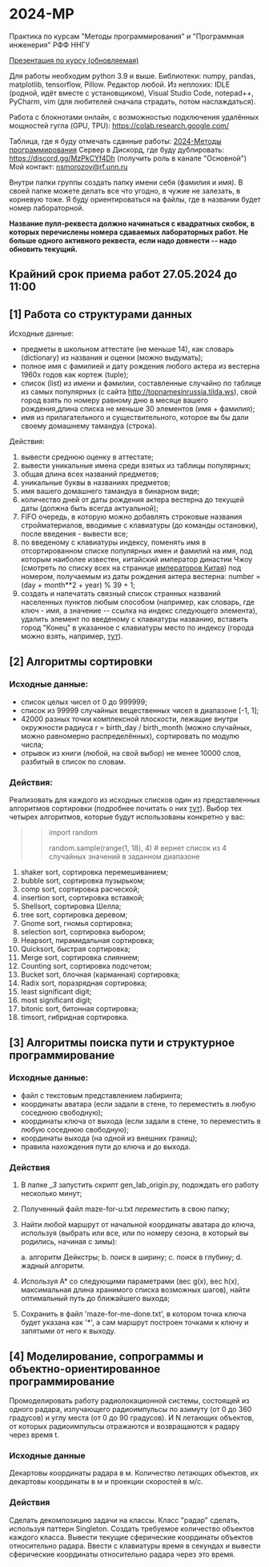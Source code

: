 # 2024-MP

Практика по курсам "Методы программирования" и "Программная инженерия" РФФ ННГУ

[Презентация по курсу (обновляемая)](https://docs.google.com/presentation/d/1wmYjy5QDoYECEHi7NAAINPulU9pLsaIi-aLaUppspps/edit?usp=sharing)

Для работы необходим python 3.9 и выше. Библиотеки: numpy, pandas, matplotlib, tensorflow, Pillow. Редактор любой. Из неплохих: IDLE (родной, идёт вместе с установщиком), Visual Studio Code, notepad++, PyCharm, vim (для любителей сначала страдать, потом наслаждаться).

Работа с блокнотами онлайн, с возможностью подключения удалённых мощностей гугла (GPU, TPU): https://colab.research.google.com/

Таблица, где я буду отмечать сданные работы: [2024-Методы программирования](https://docs.google.com/spreadsheets/d/1ZWUKtqh-tL6q9-Yp9E7JzbmENkRBfSRvh4vgdkGI640/edit?usp=sharing)
Сервер в Дискорд, где буду дублировать: https://discord.gg/MzPkCYf4Dh (получить роль в канале "Основной") Мой контакт: nsmorozov@rf.unn.ru

Внутри папки группы создать папку имени себя (фамилия и имя). В своей папке можете делать все что угодно, в чужие не залезать, в корневую тоже. Я буду ориентироваться на файлы, где в названии будет номер лабораторной.

**Название пулл-реквеста должно начинаться с квадратных скобок, в которых перечислены номера сдаваемых лабораторных работ. Не больше одного активного реквеста, если надо довнести -- надо обновить текущий.**

## Крайний срок приема работ 27.05.2024 до 11:00

## [1] Работа со структурами данных
	
Исходные данные:

- предметы в школьном аттестате (не меньше 14), как словарь (dictionary) из названия и оценки (можно выдумать);  
- полное имя с фамилией и дату рождения любого актера из вестерна 1960х годов как кортеж (tuple);  
- список (list) из имени и фамилии, составленные случайно по таблице из самых популярных (с сайта http://topnamesinrussia.tilda.ws), свой город взять по номеру равному дню в месяце вашего рождения,длина списка не меньше 30 элементов (имя + фамилия);  
- имя из прилагательного и существительного, которое вы бы дали своему домашнему тамандуа (строка).  

Действия:

1) вывести среднюю оценку в аттестате;  
2) вывести уникальные имена среди взятых из таблицы популярных;  
3) общая длина всех названий предметов;
4) уникальные буквы в названиях предметов;  
5) имя вашего домашнего тамандуа в бинарном виде;  
6) количество дней от даты рождения актера вестерна до текущей даты (должна быть всегда актуальной);  
7) FIFO очередь, в которую можно добавлять строковые названия стройматериалов, вводимые с клавиатуры (до команды остановки), после введения - вывести все;  
8) по введеному с клавиатуры индексу, поменять имя в отсортированном списке популярных имен и фамилий на имя, под которым наиболее известен, китайский император династии Чжоу (смотреть по списку всех на странице [императоров Китая](https://ru.wikipedia.org/wiki/%D0%A1%D0%BF%D0%B8%D1%81%D0%BE%D0%BA_%D0%B8%D0%BC%D0%BF%D0%B5%D1%80%D0%B0%D1%82%D0%BE%D1%80%D0%BE%D0%B2_%D0%9A%D0%B8%D1%82%D0%B0%D1%8F)) под номером, получаемым из даты рождения актера вестерна: number = (day + month**2 + year) % 39 + 1;
9) создать и напечатать связный список странных названий населенных пунктов любым способом (например, как словарь, где ключ - имя, а значение -- ссылка на индекс следующего элемента), удалить элемент по введеному с клавиатуры названию, вставить город "Конец" в указанное с клавиатуры место по индексу (города можно взять, например, [тут](https://otvet.mail.ru/question/6569057?ysclid=ltr68erdei646061545)).



## [2] Алгоритмы сортировки

### Исходные данные:

- список целых чисел от 0 до 999999;
- список из 99999 случайных вещественных чисел в диапазоне [-1, 1];
- 42000 разных точки комплексной плоскости, лежащие внутри окружности радиуса r = birth_day / birth_month (можно случайных, можно равномерно распределённых), сортировать по модулю числа;
- отрывок из книги (любой, на свой выбор) не менее 10000 слов, разбитый в список по словам.

### Действия:

Реализовать для каждого из исходных списков один из представленных алгоритмов сортировки (подробнее почитать о них [тут](https://habr.com/en/post/335920/)). Выбор тех четырех алгоритмов, которые будут использованы конкретно у вас: 

>>import random
>>
>>random.sample(range(1, 18), 4) # вернет список из 4 случайных значений в заданном диапазоне

1. shaker sort, сортировка перемешиванием;
2. bubble sort, сортировка пузырьком;
3. comp sort, сортировка расческой;
4. insertion sort, сортировка вставкой;
5. Shellsort, сортировка Шелла;
6. tree sort, сортировка деревом;
7. Gnome sort, гномья сортировка;
8. selection sort, сортировка выбором;
9. Heapsort, пирамидальная сортировка;
10. Quicksort, быстрая сортировка;
11. Merge sort, сортировка слиянием;
12. Counting sort, сортировка подсчетом;
13. Bucket sort, блочная (карманная) сортировка;
14. Radix sort, поразрядная сортировка;
15. least significant digit;
16. most significant digit;
17. bitonic sort, битонная сортировка;
18. timsort, гибридная сортировка.

## [3] Алгоритмы поиска пути и структурное программирование

### Исходные данные:

- файл с текстовым представлением лабиринта;
- координаты аватара (если задали в стене, то переместить в любую соседнюю свободную);
- координаты ключа от выхода (если задали в стене, то переместить в любую соседнюю свободную);
- координаты выхода (на одной из внешних границ);
- правила нахождения пути до ключа и до выхода.

### Действия

1. В папке *_3* запустить скрипт gen_lab_origin.py, подождать его работу несколько минут;
2. Полученный файл maze-for-u.txt *переместить* в свою папку;
3. Найти любой маршрут от начальной координаты аватара до ключа, используя (выбрать или все, или по номеру сезона, в который вы родились, начиная с зимы):

	a. алгоритм Дейкстры;
	b. поиск в ширину;
	c. поиск в глубину;
	d. жадный алгоритм.
	
4. Используя А* со следующими параметрами (вес g(x), вес h(x), максимальная длина хранимого списка возможных шагов), найти оптимальный путь до ближайшего выхода;
5. Сохранить в файл 'maze-for-me-done.txt', в котором точка ключа будет указана как '*', а сам маршрут построен точками к ключу и запятыми от него к выходу.


## [4] Моделирование, сопрограммы и объектно-ориентированное программирование
Промоделировать работу радиолокационной системы, состоящей из одного радара, излучающего радиоимпульсы по азимуту (от 0 до 360 градусов) и углу места (от 0 до 90 градусов). И N летающих объектов, от которых радиоимпульсы отражаются и возвращаются к радару через время t.
### Исходные данные
Декартовы координаты радара в м. Количество летающих объектов, их декартовы координаты в м и проекции скоростей в м/с.
### Действия
Сделать декомпозицию задачи на классы. Класс "радар" сделать, используя паттерн Singleton. Создать требуемое количество объектов каждого класса. Вывести текущие сферические координаты объектов относительно радара. Ввести с клавиатуры время в секундах и вывести сферические координаты относительно радара через это время.

